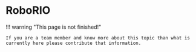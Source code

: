 # RoboRIO

!!! warning "This page is not finished!"

    If you are a team member and know more about this topic than what is currently here please contribute that information.